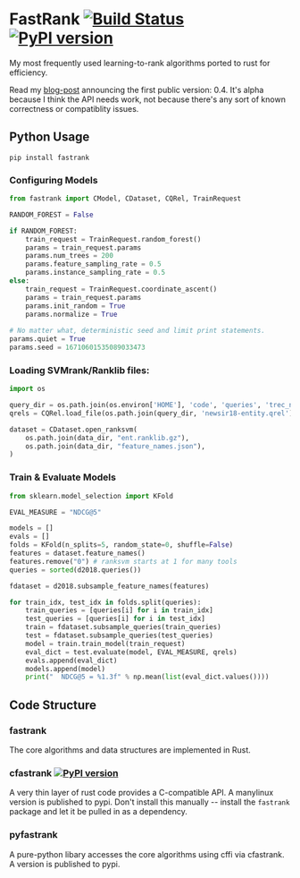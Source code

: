 # FastRank [![Build Status](https://travis-ci.com/jjfiv/fastrank.svg?token=wqGZxUYsDSPaq1jz2zn6&branch=master)](https://travis-ci.com/jjfiv/fastrank) [![PyPI version](https://badge.fury.io/py/fastrank.svg)](https://badge.fury.io/py/fastrank)


My most frequently used learning-to-rank algorithms ported to rust for efficiency.

Read my [blog-post](https://jjfoley.me/2019/10/11/fastrank-alpha.html) announcing the first public version: 0.4. It's alpha because I think the API needs work, not because there's any sort of known correctness or compatiblity issues.

## Python Usage 

```shell
pip install fastrank
```

### Configuring Models

```python
from fastrank import CModel, CDataset, CQRel, TrainRequest

RANDOM_FOREST = False

if RANDOM_FOREST:
    train_request = TrainRequest.random_forest()
    params = train_request.params
    params.num_trees = 200
    params.feature_sampling_rate = 0.5
    params.instance_sampling_rate = 0.5
else:
    train_request = TrainRequest.coordinate_ascent()
    params = train_request.params
    params.init_random = True
    params.normalize = True
    
# No matter what, deterministic seed and limit print statements.
params.quiet = True
params.seed = 16710601535089033473
```

### Loading SVMrank/Ranklib files:

```python
import os

query_dir = os.path.join(os.environ['HOME'], 'code', 'queries', 'trec_news')
qrels = CQRel.load_file(os.path.join(query_dir, 'newsir18-entity.qrel'))

dataset = CDataset.open_ranksvm(
    os.path.join(data_dir, "ent.ranklib.gz"),
    os.path.join(data_dir, "feature_names.json"),
)
```

### Train & Evaluate Models

```python
from sklearn.model_selection import KFold

EVAL_MEASURE = "NDCG@5"

models = []
evals = []
folds = KFold(n_splits=5, random_state=0, shuffle=False)
features = dataset.feature_names()
features.remove("0") # ranksvm starts at 1 for many tools
queries = sorted(d2018.queries())

fdataset = d2018.subsample_feature_names(features)

for train_idx, test_idx in folds.split(queries):
    train_queries = [queries[i] for i in train_idx]
    test_queries = [queries[i] for i in test_idx]
    train = fdataset.subsample_queries(train_queries)
    test = fdataset.subsample_queries(test_queries)
    model = train.train_model(train_request)
    eval_dict = test.evaluate(model, EVAL_MEASURE, qrels)
    evals.append(eval_dict)
    models.append(model)
    print("  NDCG@5 = %1.3f" % np.mean(list(eval_dict.values())))
```

## Code Structure

### fastrank 

The core algorithms and data structures are implemented in Rust.

### cfastrank [![PyPI version](https://badge.fury.io/py/cfastrank.svg)](https://badge.fury.io/py/cfastrank)

A very thin layer of rust code provides a C-compatible API. A manylinux version is published to pypi. Don't install this manually -- install the ``fastrank`` package and let it be pulled in as a dependency.

### pyfastrank

A pure-python libary accesses the core algorithms using cffi via cfastrank. A version is published to pypi.
